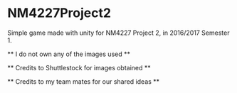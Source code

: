 # NM4227Project2

Simple game made with unity for NM4227 Project 2, in 2016/2017 Semester 1.


** I do not own any of the images used **

** Credits to Shuttlestock for images obtained **

** Credits to my team mates for our shared ideas **
